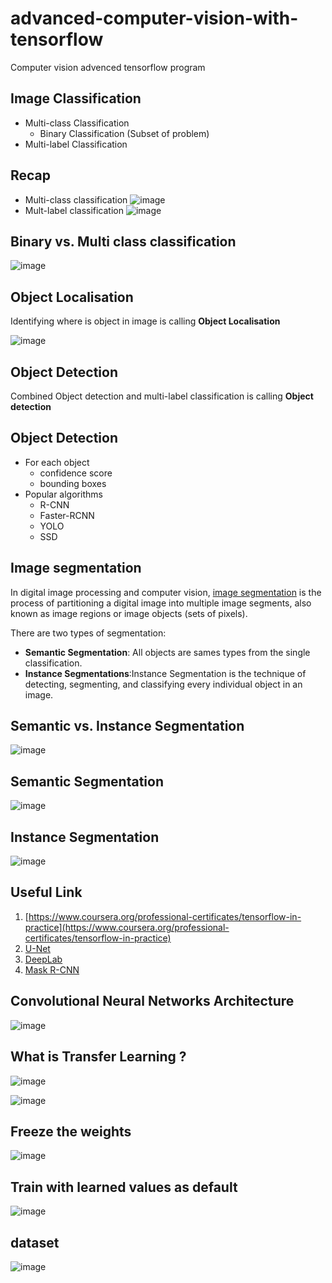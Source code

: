 # advanced-computer-vision-with-tensorflow
Computer vision advenced tensorflow program

## Image Classification 

* Multi-class Classification
  * Binary Classification (Subset of problem)
* Multi-label Classification

## Recap
 * Multi-class classification
  ![image](images/1.png)
 * Mult-label classification
  ![image](images/2.png)

## Binary vs. Multi class classification

![image](images/4.png)

## Object Localisation

Identifying where is object in image is calling **Object Localisation**

![image](images/5.png)

## Object Detection
Combined Object detection and multi-label classification is calling **Object detection**

## Object Detection

* For each object
  * confidence score
  * bounding boxes
* Popular algorithms
  * R-CNN
  * Faster-RCNN
  * YOLO
  * SSD

## Image segmentation

In digital image processing and computer vision, [image segmentation](https://en.wikipedia.org/wiki/Image_segmentation) is the process of partitioning a digital image into multiple image segments, also known as image regions or image objects (sets of pixels).

There are two types of segmentation: 
* **Semantic Segmentation**: All objects are sames types from the single classification.
* **Instance Segmentations**:Instance Segmentation is the technique of detecting, segmenting, and classifying every individual object in an image. 

## Semantic vs. Instance Segmentation

![image](images/7.png)

## Semantic Segmentation
![image](images/8.png)

## Instance Segmentation

![image](images/9.png)

## Useful Link

1. [https://www.coursera.org/professional-certificates/tensorflow-in-practice](https://www.coursera.org/professional-certificates/tensorflow-in-practice)
2. [U-Net](https://lmb.informatik.uni-freiburg.de/people/ronneber/u-net/)
3. [DeepLab](http://liangchiehchen.com/projects/DeepLab.html)
4. [Mask R-CNN](https://arxiv.org/abs/1703.06870)

## Convolutional Neural Networks Architecture

![image](images/10.png)

## What is Transfer Learning ?

![image](images/11.png)

![image](images/12.png)

## Freeze the weights

![image](images/13.png)

## Train with learned values as default

![image](images/14.png)

## dataset

![image](images/15.png)